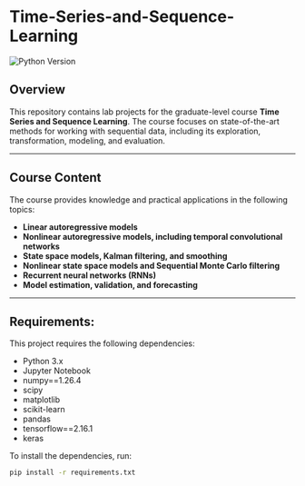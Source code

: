# Time-Series-and-Sequence-Learning
![Python Version](https://img.shields.io/badge/python-3.8%20%7C%203.9-blue)
## Overview
This repository contains lab projects for the graduate-level course **Time Series and Sequence Learning**. The course focuses on state-of-the-art methods for working with sequential data, including its exploration, transformation, modeling, and evaluation.

---

## Course Content
The course provides knowledge and practical applications in the following topics:

- **Linear autoregressive models**
- **Nonlinear autoregressive models, including temporal convolutional networks**
- **State space models, Kalman filtering, and smoothing**
- **Nonlinear state space models and Sequential Monte Carlo filtering**
- **Recurrent neural networks (RNNs)**
- **Model estimation, validation, and forecasting**

---

## Requirements:  
This project requires the following dependencies:  

- Python 3.x  
- Jupyter Notebook  
- numpy==1.26.4  
- scipy  
- matplotlib  
- scikit-learn  
- pandas  
- tensorflow==2.16.1  
- keras

To install the dependencies, run:  
```bash
pip install -r requirements.txt  
